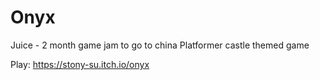 # Onyx
Juice - 2 month game jam to go to china 
Platformer castle themed game

Play: https://stony-su.itch.io/onyx
